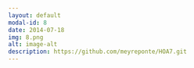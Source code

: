 ```yaml
---
layout: default
modal-id: 8
date: 2014-07-18
img: 8.png
alt: image-alt
description: https://github.com/meyreponte/HOA7.git
---
```


